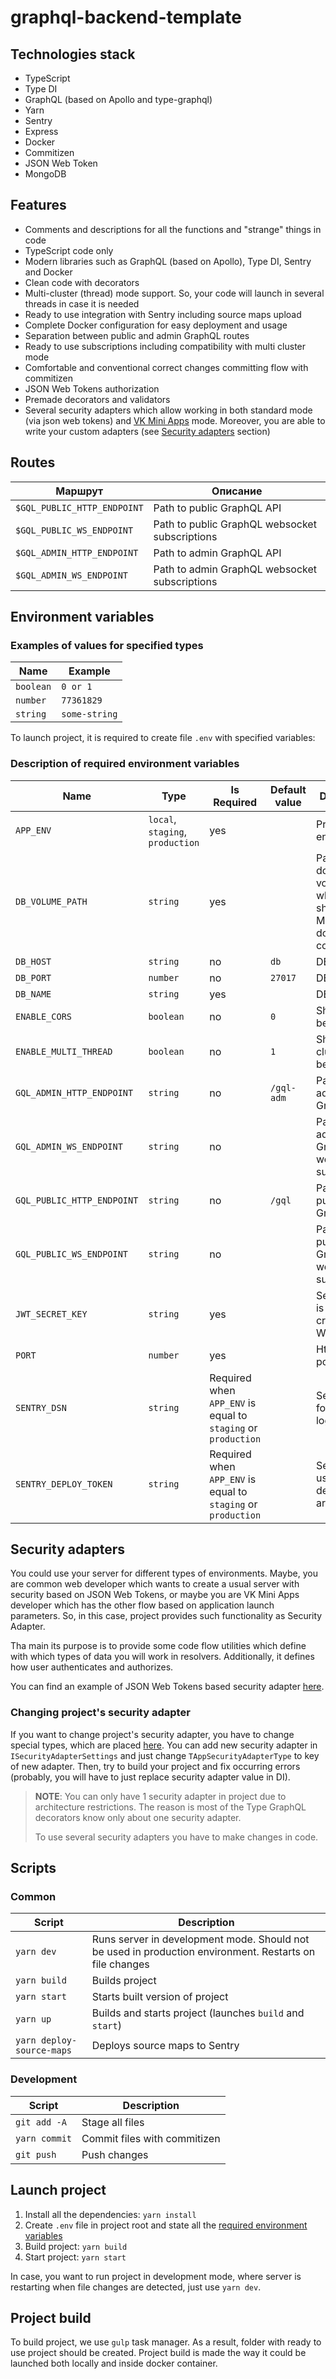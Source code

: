 # graphql-backend-template

## Technologies stack

- TypeScript
- Type DI
- GraphQL (based on Apollo and type-graphql)
- Yarn
- Sentry
- Express
- Docker
- Commitizen
- JSON Web Token
- MongoDB

## Features
- Comments and descriptions for all the functions and "strange" things in
code
- TypeScript code only
- Modern libraries such as GraphQL (based on Apollo), Type DI, Sentry and Docker
- Clean code with decorators
- Multi-cluster (thread) mode support. So, your code will launch in several
threads in case it is needed
- Ready to use integration with Sentry including source maps upload
- Complete Docker configuration for easy deployment and usage
- Separation between public and admin GraphQL routes
- Ready to use subscriptions including compatibility with multi
cluster mode
- Comfortable and conventional correct changes committing flow with commitizen
- JSON Web Tokens authorization
- Premade decorators and validators
- Several security adapters which allow working in both standard mode (via json
web tokens) and [VK Mini Apps](https://vk.com/dev/vk_apps_docs) mode. Moreover,
you are able to write your custom adapters (see [Security adapters](#security-adapters) section) 

## Routes

| Маршрут | Описание |
|---|---|
| `$GQL_PUBLIC_HTTP_ENDPOINT` | Path to public GraphQL API |
| `$GQL_PUBLIC_WS_ENDPOINT` | Path to public GraphQL websocket subscriptions |
| `$GQL_ADMIN_HTTP_ENDPOINT` | Path to admin GraphQL API |
| `$GQL_ADMIN_WS_ENDPOINT` | Path to admin GraphQL websocket subscriptions |

## Environment variables

### Examples of values for specified types

| Name | Example |
|---|---|
| `boolean` | `0 or 1` |
| `number` | `77361829` |
| `string` | `some-string` |

To launch project, it is required to create file `.env` with
specified variables:

### Description of required environment variables

| Name | Type | Is Required | Default value | Description |
|---|---|---|---|---|
| `APP_ENV` | `local`, `staging`, `production` | yes | | Project environment |
| `DB_VOLUME_PATH` | `string` | yes | | Path to docker volume which will be shared with MongoDB docker container |
| `DB_HOST` | `string` | no | `db` | DB host |
| `DB_PORT` | `number` | no | `27017` | DB port | 
| `DB_NAME` | `string` | yes | | DB name |
| `ENABLE_CORS` | `boolean` | no | `0` | Should CORS be enabled |
| `ENABLE_MULTI_THREAD` | `boolean` | no | `1` | Should multi cluster mode be enabled |
| `GQL_ADMIN_HTTP_ENDPOINT` | `string` | no | `/gql-adm` | Path to admin GraphQL API |
| `GQL_ADMIN_WS_ENDPOINT` | `string` | no | | Path to admin GraphQL websocket subscriptions |
| `GQL_PUBLIC_HTTP_ENDPOINT` | `string` | no | `/gql` | Path to public GraphQL API |
| `GQL_PUBLIC_WS_ENDPOINT` | `string` | no | | Path to public GraphQL websocket subscriptions |
| `JWT_SECRET_KEY` | `string` | yes | | Secret which is used to create JSON Web Tokens |
| `PORT` | `number` | yes | | HttpServer port |
| `SENTRY_DSN` | `string` | Required when `APP_ENV` is equal to `staging` or `production` | | Sentry DSN for error logging |
| `SENTRY_DEPLOY_TOKEN` | `string` | Required when `APP_ENV` is equal to `staging` or `production` | | Sentry token used while deploying artifacts |

## Security adapters

You could use your server for different types of environments. Maybe, you are 
common web developer which wants to create a usual server with security based on
JSON Web Tokens, or maybe you are VK Mini Apps developer which has the other
flow based on application launch parameters. So, in this case, project provides 
such functionality as Security Adapter.

Tha main its purpose is to provide some code flow utilities which define
with which types of data you will work in resolvers. Additionally, it defines
how user authenticates and authorizes.

You can find an example of JSON Web Tokens based security adapter [here](https://github.com/wolframdeus/graphql-backend-template/blob/master/src/shared/security-adapters/JWTSecurityAdapter.ts).

### Changing project's security adapter

If you want to change project's security adapter, you have to change special
types, which are placed [here](https://github.com/wolframdeus/graphql-backend-template/blob/master/src/shared/types/global.ts).
You can add new security adapter in `ISecurityAdapterSettings` and just
change `TAppSecurityAdapterType` to key of new adapter. Then, try to build
your project and fix occurring errors (probably, you will have to just 
replace security adapter value in DI).

> **NOTE**: You can only have 1 security adapter in project due to architecture
> restrictions. The reason is most of the Type GraphQL decorators know only 
> about one security adapter.
>
> To use several security adapters you have to make changes in code. 

## Scripts

### Common

| Script | Description |
| --- | --- |
| `yarn dev` | Runs server in development mode. Should not be used in production environment. Restarts on file changes |
| `yarn build` | Builds project |
| `yarn start` | Starts built version of project |
| `yarn up` | Builds and starts project (launches `build` and `start`) |
| `yarn deploy-source-maps` | Deploys source maps to Sentry |

### Development

| Script | Description |
| --- | --- |
| `git add -A` | Stage all files |
| `yarn commit` | Commit files with commitizen |
| `git push` | Push changes |

## Launch project

1. Install all the dependencies: `yarn install`
2. Create `.env` file in project root and state all the [required environment variables](#переменные-окружения)
3. Build project: `yarn build`
4. Start project: `yarn start`

In case, you want to run project in development mode, where server is 
restarting when file changes are detected, just use `yarn dev`.

## Project build

To build project, we use `gulp` task manager. As a result, folder with ready 
to use project should be created. Project build is made the way it could be 
launched both locally and inside docker container.
